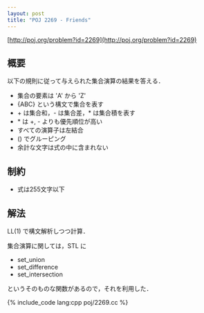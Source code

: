 ```yaml
---
layout: post
title: "POJ 2269 - Friends"
---
```

[http://poj.org/problem?id=2269](http://poj.org/problem?id=2269)

## 概要
以下の規則に従って与えられた集合演算の結果を答える．

- 集合の要素は 'A' から 'Z'
- {ABC} という構文で集合を表す
- \+ は集合和，- は集合差，\* は集合積を表す
- \* は +, - よりも優先順位が高い
- すべての演算子は左結合
- () でグルーピング
- 余計な文字は式の中に含まれない

## 制約
- 式は255文字以下

## 解法
LL(1) で構文解析しつつ計算．

集合演算に関しては，STL に

- set\_union
- set\_difference
- set\_intersection

というそのものな関数があるので，それを利用した．

{% include_code lang:cpp poj/2269.cc %}
